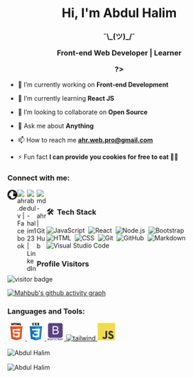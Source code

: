 <h1 align="center">Hi, I'm Abdul Halim</h1>
<h3 align="center">¯\_(ツ)_/¯

Front-end Web Developer | Learner

?></h3>

- 🔭 I’m currently working on **Front-end Development**

- 🌱 I’m currently learning **React JS**

- 👯 I’m looking to collaborate on **Open Source**

- 💬 Ask me about **Anything**

- 📫 How to reach me **ahr.web.pro@gmail.com**

- ⚡ Fun fact **I can provide you cookies for free to eat 🍪😂**

### Connect with me:

[<img align="left" alt="iamhalim.com" width="22px" src="https://raw.githubusercontent.com/iconic/open-iconic/master/svg/globe.svg" />][website]
[<img align="left" alt="ahr.dev | Facebook" width="22px" src="https://cdn-icons-png.flaticon.com/512/124/124010.png" />][facebook]
[<img align="left" alt="abdul-halim123 | LinkedIn" width="22px" src="https://cdn.jsdelivr.net/npm/simple-icons@v3/icons/linkedin.svg" />][linkedin]
[<img align="left" alt="md-ahr | GitHub" width="22px" src="https://cdn.jsdelivr.net/npm/simple-icons@v3/icons/github.svg" />][github]

<br />

### 🛠 &nbsp;Tech Stack

![JavaScript](https://img.shields.io/badge/-JavaScript-05122A?style=flat&logo=javascript)&nbsp;
![React](https://img.shields.io/badge/-React-05122A?style=flat&logo=react)&nbsp;
![Node.js](https://img.shields.io/badge/-Node.js-05122A?style=flat&logo=node.js)&nbsp;
![Bootstrap](https://img.shields.io/badge/-Bootstrap-05122A?style=flat&logo=bootstrap&logoColor=563D7C)\
![HTML](https://img.shields.io/badge/-HTML-05122A?style=flat&logo=HTML5)&nbsp;
![CSS](https://img.shields.io/badge/-CSS-05122A?style=flat&logo=CSS3&logoColor=1572B6)&nbsp;
![Git](https://img.shields.io/badge/-Git-05122A?style=flat&logo=git)&nbsp;
![GitHub](https://img.shields.io/badge/-GitHub-05122A?style=flat&logo=github)&nbsp;
![Markdown](https://img.shields.io/badge/-Markdown-05122A?style=flat&logo=markdown)\
![Visual Studio Code](https://img.shields.io/badge/-Visual%20Studio%20Code-05122A?style=flat&logo=visual-studio-code&logoColor=007ACC)&nbsp;
<br />
### Profile Visitors 
![visitor badge](https://visitor-badge.glitch.me/badge?page_id=md-ahr.visitor-badge&left_color=blue&right_color=yellow)
<br />

[![Mahbub's github activity graph](https://activity-graph.herokuapp.com/graph?username=md-ahr&bg_color=ffffff&color=777777&line=ff5200&point=1adbce&area=true&hide_border=true)](https://github.com/md-ahr/github-readme-activity-graph)


<h3 align="left">Languages and Tools:</h3>
<p align="left">
    <a href="https://www.w3.org/html/" target="_blank">
        <img src="https://raw.githubusercontent.com/devicons/devicon/master/icons/html5/html5-original-wordmark.svg"
            alt="html5" width="40" height="40" />
    </a>
    <a href="https://www.w3schools.com/css/" target="_blank">
        <img src="https://raw.githubusercontent.com/devicons/devicon/master/icons/css3/css3-original-wordmark.svg"
            alt="css3" width="40" height="40" />
    </a>
    <a href="https://getbootstrap.com" target="_blank">
        <img src="https://raw.githubusercontent.com/devicons/devicon/master/icons/bootstrap/bootstrap-plain-wordmark.svg"
            alt="bootstrap" width="40" height="40" />
    </a>
    <a href="https://tailwindcss.com/" target="_blank">
        <img src="https://www.vectorlogo.zone/logos/tailwindcss/tailwindcss-icon.svg" alt="tailwind" width="40"
            height="40" />
    </a>
    <a href="https://developer.mozilla.org/en-US/docs/Web/JavaScript" target="_blank">
        <img src="https://raw.githubusercontent.com/devicons/devicon/master/icons/javascript/javascript-original.svg"
            alt="javascript" width="40" height="40" />
    </a>
</p>

<p><img width="494" align="center" src="https://github-readme-stats.vercel.app/api/top-langs?username=md-ahr&show_icons=true&locale=en&layout=compact" alt="Abdul Halim" /></p>

<p><img align="center" src="https://github-readme-stats.vercel.app/api?username=md-ahr&show_icons=true&locale=en" alt="Abdul Halim" /></p>

[website]: https://iamhalim.com
[facebook]: https://facebook.com/ahr.dev
[linkedin]: https://linkedin.com/in/abdul-halim123
[github]: https://github.com/md-ahr
